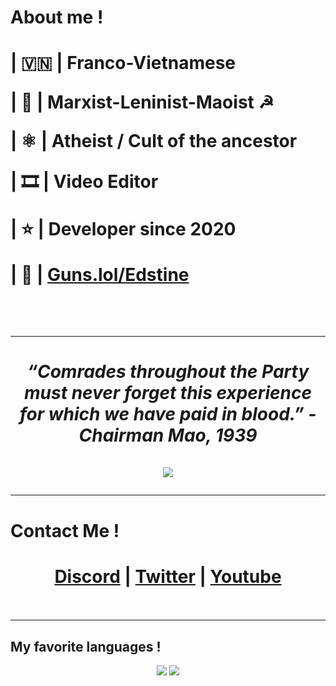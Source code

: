 # About me !

<h1>
<p>| 🇻🇳 | Franco-Vietnamese</p>
<p>| 📕 | Marxist-Leninist-Maoist ☭</p>
<p>| ⚛️ | Atheist / Cult of the ancestor</p>
<p>| 🎞 | Video Editor</p>
<p>| ⭐ | Developer since 2020</p>
<p>| 🔫 | <a href="https://guns.lol/edstine">Guns.lol/Edstine</a></p>
<br>
</h1>

----


<h1 align="center">
  <p><strong><i>“Comrades throughout the Party must never forget this experience for which we have paid in blood.” - Chairman Mao, 1939</i></strong</p>
  <br><br>
  <img src="https://github.com/user-attachments/assets/2e808936-72b3-4eb2-aec8-a66e648393cc">
</h1>

----


# Contact Me !

<h1 align="center">
  <a href="https://discord.com/users/1032243684516835399">Discord</a> |
  <a href="https://twitter.com/EdstineC">Twitter</a> |
  <a href="https://www.youtube.com/@edstine">Youtube</a>
<br><br>
</h1>

----

## My favorite languages !

<p align="center">
	<img src="https://img.shields.io/badge/CSHARP-2CCC00?style=for-the-badge&logo=csharp&logoColor=FFFFFF">
	<img src="https://img.shields.io/badge/python-3670A0?style=for-the-badge&logo=python&logoColor=ffdd54">
</p>
